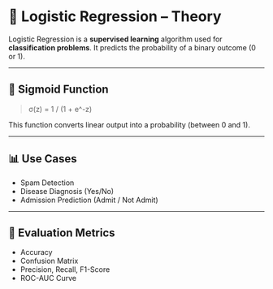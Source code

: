 # 📘 Logistic Regression – Theory

Logistic Regression is a **supervised learning** algorithm used for **classification problems**. It predicts the probability of a binary outcome (0 or 1).

---

## 🔐 Sigmoid Function

> σ(z) = 1 / (1 + e^-z)

This function converts linear output into a probability (between 0 and 1).

---

## 📊 Use Cases

- Spam Detection
- Disease Diagnosis (Yes/No)
- Admission Prediction (Admit / Not Admit)

---

## 🎯 Evaluation Metrics

- Accuracy
- Confusion Matrix
- Precision, Recall, F1-Score
- ROC-AUC Curve
